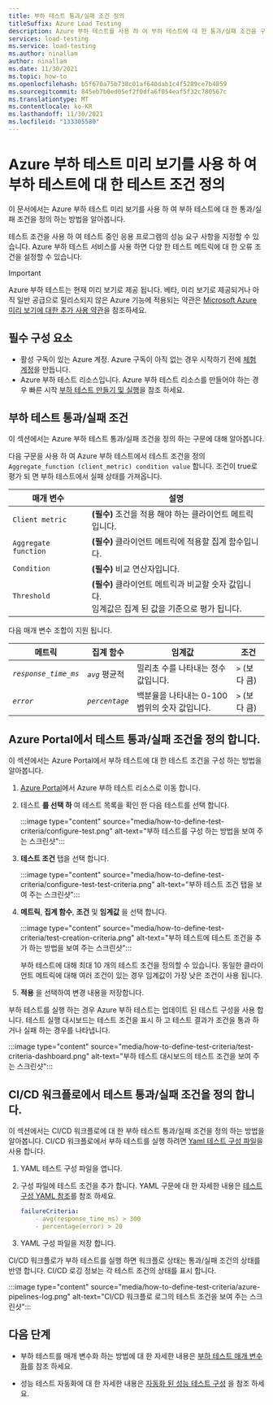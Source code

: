 ```yaml
---
title: 부하 테스트 통과/실패 조건 정의
titleSuffix: Azure Load Testing
description: Azure 부하 테스트를 사용 하 여 부하 테스트에 대 한 통과/실패 조건을 구성 하는 방법을 알아봅니다.
services: load-testing
ms.service: load-testing
ms.author: ninallam
author: ninallam
ms.date: 11/30/2021
ms.topic: how-to
ms.openlocfilehash: b5f670a75b738c01af640dab1c4f5289ce7b4859
ms.sourcegitcommit: 845eb7b0ed05ef2f0dfa6f054eaf5f32c780567c
ms.translationtype: MT
ms.contentlocale: ko-KR
ms.lasthandoff: 11/30/2021
ms.locfileid: "133305580"
---
```

# <a name="define-test-criteria-for-load-tests-with-azure-load-testing-preview"></a>Azure 부하 테스트 미리 보기를 사용 하 여 부하 테스트에 대 한 테스트 조건 정의

이 문서에서는 Azure 부하 테스트 미리 보기를 사용 하 여 부하 테스트에 대 한 통과/실패 조건을 정의 하는 방법을 알아봅니다. 

테스트 조건을 사용 하 여 테스트 중인 응용 프로그램의 성능 요구 사항을 지정할 수 있습니다. Azure 부하 테스트 서비스를 사용 하면 다양 한 테스트 메트릭에 대 한 오류 조건을 설정할 수 있습니다.

> [!IMPORTANT]
> Azure 부하 테스트는 현재 미리 보기로 제공 됩니다.
> 베타, 미리 보기로 제공되거나 아직 일반 공급으로 릴리스되지 않은 Azure 기능에 적용되는 약관은 [Microsoft Azure 미리 보기에 대한 추가 사용 약관](https://azure.microsoft.com/support/legal/preview-supplemental-terms/)을 참조하세요.

## <a name="prerequisites"></a>필수 구성 요소  

- 활성 구독이 있는 Azure 계정. Azure 구독이 아직 없는 경우 시작하기 전에 [체험 계정](https://azure.microsoft.com/free/?WT.mc_id=A261C142F)을 만듭니다.  
- Azure 부하 테스트 리소스입니다. Azure 부하 테스트 리소스를 만들어야 하는 경우 빠른 시작 [부하 테스트 만들기 및 실행](./quickstart-create-and-run-load-test.md)을 참조 하세요.  

## <a name="load-test-passfail-criteria"></a>부하 테스트 통과/실패 조건

이 섹션에서는 Azure 부하 테스트 통과/실패 조건을 정의 하는 구문에 대해 알아봅니다.

다음 구문을 사용 하 여 Azure 부하 테스트에서 테스트 조건을 정의 `Aggregate_function (client_metric) condition value` 합니다. 조건이 true로 평가 되 면 부하 테스트에서 실패 상태를 가져옵니다.

|매개 변수  |설명  |
|---------|---------|
|`Client metric`     | **(필수)** 조건을 적용 해야 하는 클라이언트 메트릭입니다.  |
|`Aggregate function`     |  **(필수)** 클라이언트 메트릭에 적용할 집계 함수입니다.  |
|`Condition`     | **(필수)** 비교 연산자입니다.        |
|`Threshold`     |  **(필수)** 클라이언트 메트릭과 비교할 숫자 값입니다.<BR>임계값은 집계 된 값을 기준으로 평가 됩니다. |

다음 매개 변수 조합이 지원 됩니다.

|메트릭  |집계 함수  |임계값  |조건  |
|---------|---------|---------|---------|
|*`response_time_ms`*     |  *`avg`* 평균적       | 밀리초 수를 나타내는 정수 값입니다.     |   *`>`* (보다 큼)      |
|*`error`*     |  *`percentage`*       | 백분율을 나타내는 0-100 범위의 숫자 값입니다.      |   *`>`* (보다 큼)      |

## <a name="define-test-passfail-criteria-in-the-azure-portal"></a>Azure Portal에서 테스트 통과/실패 조건을 정의 합니다.

이 섹션에서는 Azure Portal에서 부하 테스트에 대 한 테스트 조건을 구성 하는 방법을 알아봅니다.

1. [Azure Portal](https://portal.azure.com)에서 Azure 부하 테스트 리소스로 이동 합니다.

1. 테스트 **를 선택 하** 여 테스트 목록을 확인 한 다음 테스트를 선택 합니다.

    :::image type="content" source="media/how-to-define-test-criteria/configure-test.png" alt-text="부하 테스트를 구성 하는 방법을 보여 주는 스크린샷":::

1. **테스트 조건** 탭을 선택 합니다.

    :::image type="content" source="media/how-to-define-test-criteria/configure-test-test-criteria.png" alt-text="부하 테스트 조건 탭을 보여 주는 스크린샷":::

1. **메트릭**, **집계 함수**, **조건** 및 **임계값** 을 선택 합니다.

    :::image type="content" source="media/how-to-define-test-criteria/test-creation-criteria.png" alt-text="부하 테스트에 테스트 조건을 추가 하는 방법을 보여 주는 스크린샷":::

    부하 테스트에 대해 최대 10 개의 테스트 조건을 정의할 수 있습니다. 동일한 클라이언트 메트릭에 대해 여러 조건이 있는 경우 임계값이 가장 낮은 조건이 사용 됩니다.

1. **적용** 을 선택하여 변경 내용을 저장합니다.

부하 테스트를 실행 하는 경우 Azure 부하 테스트는 업데이트 된 테스트 구성을 사용 합니다. 테스트 실행 대시보드는 테스트 조건을 표시 하 고 테스트 결과가 조건을 통과 하거나 실패 하는 경우를 나타냅니다.

:::image type="content" source="media/how-to-define-test-criteria/test-criteria-dashboard.png" alt-text="부하 테스트 대시보드의 테스트 조건을 보여 주는 스크린샷":::
 
## <a name="define-test-passfail-criteria-in-cicd-workflows"></a>CI/CD 워크플로에서 테스트 통과/실패 조건을 정의 합니다.

이 섹션에서는 CI/CD 워크플로에 대 한 부하 테스트 통과/실패 조건을 정의 하는 방법을 알아봅니다. CI/CD 워크플로에서 부하 테스트를 실행 하려면 [Yaml 테스트 구성 파일](./reference-test-config-yaml.md)을 사용 합니다. 

1. YAML 테스트 구성 파일을 엽니다.

1. 구성 파일에 테스트 조건을 추가 합니다. YAML 구문에 대 한 자세한 내용은 [테스트 구성 YAML 참조](./reference-test-config-yaml.md)를 참조 하세요.

    ```yml
    failureCriteria: 
        - avg(response_time_ms) > 300
        - percentage(error) > 20
    ```

1. YAML 구성 파일을 저장 합니다.

CI/CD 워크플로가 부하 테스트를 실행 하면 워크플로 상태는 통과/실패 조건의 상태를 반영 합니다. CI/CD 로깅 정보는 각 테스트 조건의 상태를 표시 합니다.

:::image type="content" source="media/how-to-define-test-criteria/azure-pipelines-log.png" alt-text="CI/CD 워크플로 로그의 테스트 조건을 보여 주는 스크린샷":::

## <a name="next-steps"></a>다음 단계

- 부하 테스트를 매개 변수화 하는 방법에 대 한 자세한 내용은 [부하 테스트 매개 변수화](./how-to-parameterize-load-tests.md)를 참조 하세요.

- 성능 테스트 자동화에 대 한 자세한 내용은 [자동화 된 성능 테스트 구성](./tutorial-cicd-azure-pipelines.md) 을 참조 하세요.
